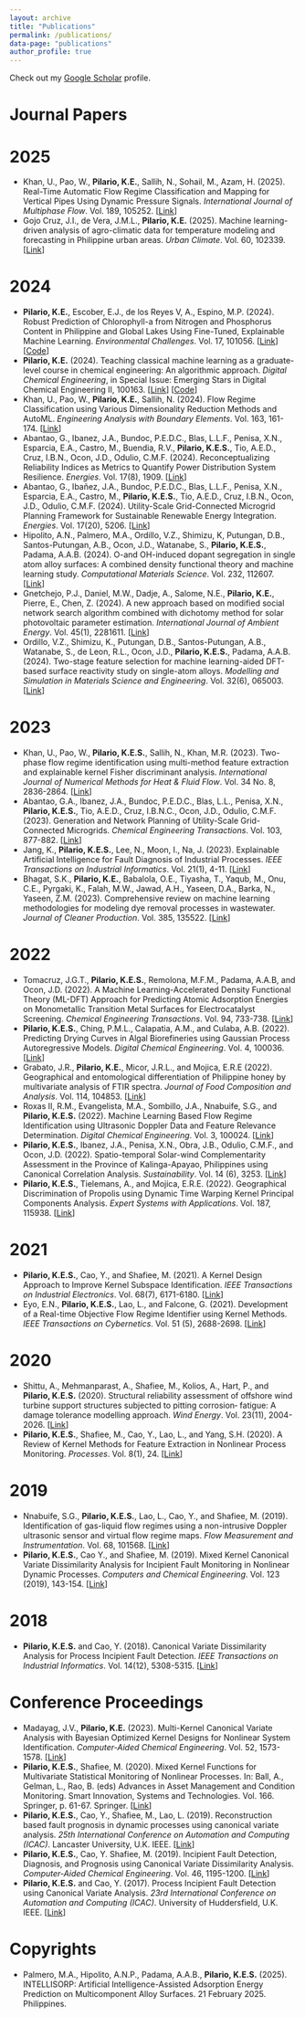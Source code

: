 ```yaml
---
layout: archive
title: "Publications"
permalink: /publications/
data-page: "publications"
author_profile: true
---
```


Check out my [Google Scholar](https://scholar.google.com.ph/citations?user=n41zoQ8AAAAJ&hl=en&oi=ao) profile.

# Journal Papers

2025
======
* Khan, U., Pao, W., **Pilario, K.E.**, Sallih, N., Sohail, M., Azam, H. (2025). Real-Time Automatic Flow Regime Classification and Mapping for Vertical Pipes Using Dynamic Pressure Signals. *International Journal of Multiphase Flow*. Vol. 189, 105252. [[Link](https://doi.org/10.1016/j.ijmultiphaseflow.2025.105252)]
* Gojo Cruz, J.I., de Vera, J.M.L., **Pilario, K.E.** (2025). Machine learning-driven analysis of agro-climatic data for temperature modeling and forecasting in Philippine urban areas. *Urban Climate*. Vol. 60, 102339. [[Link](https://doi.org/10.1016/j.uclim.2025.102339)]

2024
======
* **Pilario, K.E.**, Escober, E.J., de los Reyes V, A., Espino, M.P. (2024). Robust Prediction of Chlorophyll-a from Nitrogen and Phosphorus Content in Philippine and Global Lakes Using Fine-Tuned, Explainable Machine Learning. *Environmental Challenges*. Vol. 17, 101056. [[Link](https://doi.org/10.1016/j.envc.2024.101056)] [[Code](https://github.com/kspilario/predict_chlorophyll)]
* **Pilario, K.E.** (2024). Teaching classical machine learning as a graduate-level course in chemical engineering: An algorithmic approach. *Digital Chemical Engineering*, in Special Issue: Emerging Stars in Digital Chemical Engineering II, 100163. [[Link](https://doi.org/10.1016/j.dche.2024.100163)] [[Code](https://github.com/kspilario/MLxChE)]
* Khan, U., Pao, W., **Pilario, K.E.**, Sallih, N. (2024). Flow Regime Classification using Various Dimensionality Reduction Methods and AutoML. *Engineering Analysis with Boundary Elements*. Vol. 163, 161-174. [[Link](https://doi.org/10.1016/j.enganabound.2024.03.006)]
* Abantao, G., Ibanez, J.A., Bundoc, P.E.D.C., Blas, L.L.F., Penisa, X.N., Esparcia, E.A., Castro, M., Buendia, R.V., **Pilario, K.E.S.**, Tio, A.E.D., Cruz, I.B.N., Ocon, J.D., Odulio, C.M.F. (2024). Reconceptualizing Reliability Indices as Metrics to Quantify Power Distribution System Resilience. *Energies*. Vol. 17(8), 1909. [[Link](https://doi.org/10.3390/en17081909)]
* Abantao, G., Ibañez, J.A., Bundoc, P.E.D.C., Blas, L.L.F., Penisa, X.N., Esparcia, E.A., Castro, M., **Pilario, K.E.S.**, Tio, A.E.D., Cruz, I.B.N., Ocon, J.D., Odulio, C.M.F. (2024). Utility-Scale Grid-Connected Microgrid Planning Framework for Sustainable Renewable Energy Integration. *Energies*. Vol. 17(20), 5206. [[Link](https://doi.org/10.3390/en17205206)]
* Hipolito, A.N., Palmero, M.A., Ordillo, V.Z., Shimizu, K, Putungan, D.B., Santos-Putungan, A.B., Ocon, J.D., Watanabe, S., **Pilario, K.E.S.**, Padama, A.A.B. (2024). O-and OH-induced dopant segregation in single atom alloy surfaces: A combined density functional theory and machine learning study. *Computational Materials Science*. Vol. 232, 112607. [[Link](https://doi.org/10.1016/j.commatsci.2023.112607)]
* Gnetchejo, P.J., Daniel, M.W., Dadje, A., Salome, N.E., **Pilario, K.E.**, Pierre, E., Chen, Z. (2024). A new approach based on modified social network search algorithm combined with dichotomy method for solar photovoltaic parameter estimation. *International Journal of Ambient Energy*. Vol. 45(1), 2281611. [[Link](https://doi.org/10.1080/01430750.2023.2281611)]
* Ordillo, V.Z., Shimizu, K., Putungan, D.B., Santos-Putungan, A.B., Watanabe, S., de Leon, R.L., Ocon, J.D., **Pilario, K.E.S.**, Padama, A.A.B. (2024). Two-stage feature selection for machine learning-aided DFT-based surface reactivity study on single-atom alloys. *Modelling and Simulation in Materials Science and Engineering*. Vol. 32(6), 065003. [[Link](https://doi.org/10.1088/1361-651X/ad53ee)] 

2023
======
* Khan, U., Pao, W., **Pilario, K.E.S.**, Sallih, N., Khan, M.R. (2023). Two-phase flow regime identification using multi-method feature extraction and explainable kernel Fisher discriminant analysis. *International Journal of Numerical Methods for Heat & Fluid Flow*. Vol. 34 No. 8, 2836-2864. [[Link](https://doi.org/10.1108/HFF-09-2023-0526)]
* Abantao, G.A., Ibanez, J.A., Bundoc, P.E.D.C., Blas, L.L., Penisa, X.N., **Pilario, K.E.S.**, Tio, A.E.D., Cruz, I.B.N.C., Ocon, J.D., Odulio, C.M.F. (2023). Generation and Network Planning of Utility-Scale Grid-Connected Microgrids. *Chemical Engineering Transactions*. Vol. 103, 877-882. [[Link](https://doi.org/10.3303/CET23103147)]
* Jang, K., **Pilario, K.E.S.**, Lee, N., Moon, I., Na, J. (2023). Explainable Artificial Intelligence for Fault Diagnosis of Industrial Processes. *IEEE Transactions on Industrial Informatics*. Vol. 21(1), 4-11. [[Link](https://doi.org/10.1109/TII.2023.3240601)]
* Bhagat, S.K., **Pilario, K.E.**, Babalola, O.E., Tiyasha, T., Yaqub, M., Onu, C.E., Pyrgaki, K., Falah, M.W., Jawad, A.H., Yaseen, D.A., Barka, N., Yaseen, Z.M. (2023). Comprehensive review on machine learning methodologies for modeling dye removal processes in wastewater. *Journal of Cleaner Production*. Vol. 385, 135522. [[Link](https://doi.org/10.1016/j.jclepro.2022.135522)]

2022
======
* Tomacruz, J.G.T., **Pilario, K.E.S.**, Remolona, M.F.M., Padama, A.A.B, and Ocon, J.D. (2022). A Machine Learning-Accelerated Density Functional Theory (ML-DFT) Approach for Predicting Atomic Adsorption Energies on Monometallic Transition Metal Surfaces for Electrocatalyst Screening. *Chemical Engineering Transactions*. Vol. 94, 733-738. [[Link](https://doi.org/10.3303/CET2294122)]
* **Pilario, K.E.S.**, Ching, P.M.L., Calapatia, A.M., and Culaba, A.B. (2022). Predicting Drying Curves in Algal Biorefineries using Gaussian Process Autoregressive Models. *Digital Chemical Engineering*. Vol. 4, 100036. [[Link](https://doi.org/10.1016/j.dche.2022.100036)]
* Grabato, J.R., **Pilario, K.E.**, Micor, J.R.L., and Mojica, E.R.E (2022). Geographical and entomological differentiation of Philippine honey by multivariate analysis of FTIR spectra. *Journal of Food Composition and Analysis*. Vol. 114, 104853. [[Link](https://doi.org/10.1016/j.jfca.2022.104853)]
* Roxas II, R.M., Evangelista, M.A., Sombillo, J.A., Nnabuife, S.G., and **Pilario, K.E.S.** (2022). Machine Learning Based Flow Regime Identification using Ultrasonic Doppler Data and Feature Relevance Determination. *Digital Chemical Engineering*. Vol. 3, 100024. [[Link](https://doi.org/10.1016/j.dche.2022.100024)]
* **Pilario, K.E.S.**, Ibanez, J.A., Penisa, X.N., Obra, J.B., Odulio, C.M.F., and Ocon, J.D. (2022). Spatio-temporal Solar-wind Complementarity Assessment in the Province of Kalinga-Apayao, Philippines using Canonical Correlation Analysis. *Sustainability*. Vol. 14 (6), 3253. [[Link](https://doi.org/10.3390/su14063253)]
* **Pilario, K.E.S.**, Tielemans, A., and Mojica, E.R.E. (2022). Geographical Discrimination of Propolis using Dynamic Time Warping Kernel Principal Components Analysis. *Expert Systems with Applications*. Vol. 187, 115938. [[Link](https://doi.org/10.1016/j.eswa.2021.115938)]

2021
======
* **Pilario, K.E.S.**, Cao, Y., and Shafiee, M. (2021). A Kernel Design Approach to Improve Kernel Subspace Identification. *IEEE Transactions on Industrial Electronics*. Vol. 68(7), 6171-6180. [[Link](https://doi.org/10.1109/TIE.2020.2996142)]
* Eyo, E.N., **Pilario, K.E.S.**, Lao, L., and Falcone, G. (2021). Development of a Real-time Objective Flow Regime Identifier using Kernel Methods. *IEEE Transactions on Cybernetics*. Vol. 51 (5), 2688-2698. [[Link](https://doi.org/10.1109/TCYB.2019.2910257)]

2020
======
* Shittu, A., Mehmanparast, A., Shafiee, M., Kolios, A., Hart, P., and **Pilario, K.E.S.** (2020). Structural reliability assessment of offshore wind turbine support structures subjected to pitting corrosion‐ fatigue: A damage tolerance modelling approach. *Wind Energy*. Vol. 23(11), 2004-2026. [[Link](https://doi.org/10.1002/we.2542)]
* **Pilario, K.E.S.**, Shafiee, M., Cao, Y., Lao, L., and Yang, S.H. (2020). A Review of Kernel Methods for Feature Extraction in Nonlinear Process Monitoring. *Processes*. Vol. 8(1), 24. [[Link](https://doi.org/10.3390/pr8010024)]

2019
======
* Nnabuife, S.G., **Pilario, K.E.S.**, Lao, L., Cao, Y., and Shafiee, M. (2019). Identification of gas-liquid flow regimes using a non-intrusive Doppler ultrasonic sensor and virtual flow regime maps. *Flow Measurement and Instrumentation*. Vol. 68, 101568. [[Link](https://doi.org/10.1016/j.flowmeasinst.2019.05.002)]
* **Pilario, K.E.S.**, Cao Y., and Shafiee, M. (2019). Mixed Kernel Canonical Variate Dissimilarity Analysis for Incipient Fault Monitoring in Nonlinear Dynamic Processes. *Computers and Chemical Engineering*. Vol. 123 (2019), 143-154. [[Link](https://doi.org/10.1016/j.compchemeng.2018.12.027)]

2018
======
* **Pilario, K.E.S.** and Cao, Y. (2018). Canonical Variate Dissimilarity Analysis for Process Incipient Fault Detection. *IEEE Transactions on Industrial Informatics*. Vol. 14(12), 5308-5315. [[Link](https://doi.org/10.1109/TII.2018.2810822)]

# Conference Proceedings

* Madayag, J.V., **Pilario, K.E.** (2023). Multi-Kernel Canonical Variate Analysis with Bayesian Optimized Kernel Designs for Nonlinear System Identification. *Computer-Aided Chemical Engineering*. Vol. 52, 1573-1578. [[Link](https://doi.org/10.1016/B978-0-443-15274-0.50250-X)]
* **Pilario, K.E.S.**, Shafiee, M. (2020). Mixed Kernel Functions for Multivariate Statistical Monitoring of Nonlinear Processes. In: Ball, A., Gelman, L., Rao, B. (eds) Advances in Asset Management and Condition Monitoring. Smart Innovation, Systems and Technologies. Vol. 166. Springer, p. 61-67. Springer. [[Link](https://doi.org/10.1007/978-3-030-57745-2_6)]
* **Pilario, K.E.S.**, Cao, Y., Shafiee, M., Lao, L. (2019). Reconstruction based fault prognosis in dynamic processes using canonical variate analysis. *25th International Conference on Automation and Computing (ICAC)*. Lancaster University, U.K. IEEE. [[Link](https://doi.org/10.23919/IConAC.2019.8895249)]
* **Pilario, K.E.S.**, Cao, Y. Shafiee, M. (2019). Incipient Fault Detection, Diagnosis, and Prognosis using Canonical Variate Dissimilarity Analysis. *Computer-Aided Chemical Engineering*. Vol. 46, 1195-1200. [[Link](https://doi.org/10.1016/B978-0-12-818634-3.50200-9)]
* **Pilario, K.E.S.** and Cao, Y. (2017). Process Incipient Fault Detection using Canonical Variate Analysis. *23rd International Conference on Automation and Computing (ICAC)*. University of Huddersfield, U.K. IEEE. [[Link](https://doi.org/10.23919/IConAC.2017.8082031)]

# Copyrights

* Palmero, M.A., Hipolito, A.N.P., Padama, A.A.B., **Pilario, K.E.S.** (2025). INTELLISORP: Artificial Intelligence-Assisted Adsorption Energy Prediction on Multicomponent Alloy Surfaces. 21 February 2025. Philippines.

